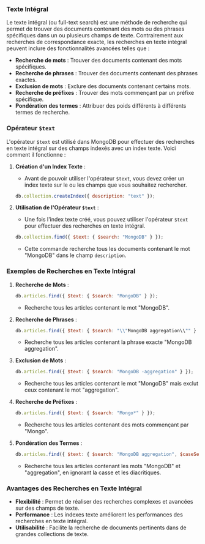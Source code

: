 ### Texte Intégral

Le texte intégral (ou full-text search) est une méthode de recherche qui permet de trouver des documents contenant des mots ou des phrases spécifiques dans un ou plusieurs champs de texte. Contrairement aux recherches de correspondance exacte, les recherches en texte intégral peuvent inclure des fonctionnalités avancées telles que :

- **Recherche de mots** : Trouver des documents contenant des mots spécifiques.
- **Recherche de phrases** : Trouver des documents contenant des phrases exactes.
- **Exclusion de mots** : Exclure des documents contenant certains mots.
- **Recherche de préfixes** : Trouver des mots commençant par un préfixe spécifique.
- **Pondération des termes** : Attribuer des poids différents à différents termes de recherche.

### Opérateur `$text`

L'opérateur `$text` est utilisé dans MongoDB pour effectuer des recherches en texte intégral sur des champs indexés avec un index texte. Voici comment il fonctionne :

1. **Création d'un Index Texte** :
    - Avant de pouvoir utiliser l'opérateur `$text`, vous devez créer un index texte sur le ou les champs que vous souhaitez rechercher.
    
    ```jsx
    db.collection.createIndex({ description: "text" });
    
    ```
    
2. **Utilisation de l'Opérateur `$text`** :
    - Une fois l'index texte créé, vous pouvez utiliser l'opérateur `$text` pour effectuer des recherches en texte intégral.
    
    ```jsx
    db.collection.find({ $text: { $search: "MongoDB" } });
    
    ```
    
    - Cette commande recherche tous les documents contenant le mot "MongoDB" dans le champ `description`.

### Exemples de Recherches en Texte Intégral

1. **Recherche de Mots** :
    
    ```jsx
    db.articles.find({ $text: { $search: "MongoDB" } });
    
    ```
    
    - Recherche tous les articles contenant le mot "MongoDB".
2. **Recherche de Phrases** :
    
    ```jsx
    db.articles.find({ $text: { $search: "\\"MongoDB aggregation\\"" } });
    
    ```
    
    - Recherche tous les articles contenant la phrase exacte "MongoDB aggregation".
3. **Exclusion de Mots** :
    
    ```jsx
    db.articles.find({ $text: { $search: "MongoDB -aggregation" } });
    
    ```
    
    - Recherche tous les articles contenant le mot "MongoDB" mais exclut ceux contenant le mot "aggregation".
4. **Recherche de Préfixes** :
    
    ```jsx
    db.articles.find({ $text: { $search: "Mongo*" } });
    
    ```
    
    - Recherche tous les articles contenant des mots commençant par "Mongo".
5. **Pondération des Termes** :
    
    ```jsx
    db.articles.find({ $text: { $search: "MongoDB aggregation", $caseSensitive: false, $diacriticSensitive: false } });
    
    ```
    
    - Recherche tous les articles contenant les mots "MongoDB" et "aggregation", en ignorant la casse et les diacritiques.

### Avantages des Recherches en Texte Intégral

- **Flexibilité** : Permet de réaliser des recherches complexes et avancées sur des champs de texte.
- **Performance** : Les indexes texte améliorent les performances des recherches en texte intégral.
- **Utilisabilité** : Facilite la recherche de documents pertinents dans de grandes collections de texte.